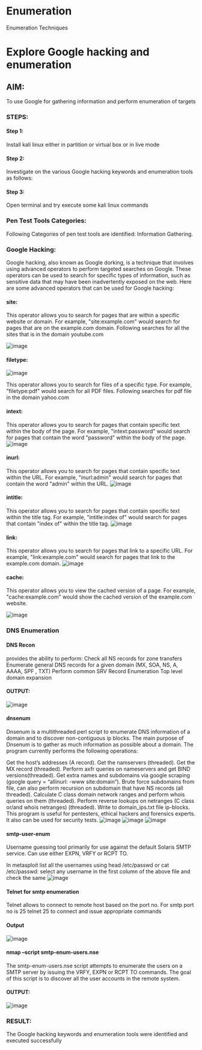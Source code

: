 # Enumeration
Enumeration Techniques

# Explore Google hacking and enumeration 

## AIM:

To use Google for gathering information and perform enumeration of targets

### STEPS:

#### Step 1:

Install kali linux either in partition or virtual box or in live mode

#### Step 2:

Investigate on the various Google hacking keywords and enumeration tools as follows:


#### Step 3:
Open terminal and try execute some kali linux commands

### Pen Test Tools Categories:  

Following Categories of pen test tools are identified:
Information Gathering.

### Google Hacking:

Google hacking, also known as Google dorking, is a technique that involves using advanced operators to perform targeted searches on Google. These operators can be used to search for specific types of information, such as sensitive data that may have been inadvertently exposed on the web. Here are some advanced operators that can be used for Google hacking:

#### site:
This operator allows you to search for pages that are within a specific website or domain. For example, "site:example.com" would search for pages that are on the example.com domain.
Following searches for all the sites that is in the domain youtube.com

![image](https://github.com/user-attachments/assets/368454db-ce82-4fcd-a0f6-08d033f87567)




#### filetype: 

![image](https://github.com/user-attachments/assets/bc7186a5-1341-47f0-842a-c6b6a44ab8c6)

This operator allows you to search for files of a specific type. For example, "filetype:pdf" would search for all PDF files.
Following searches for pdf file in the domain yahoo.com

#### intext:
This operator allows you to search for pages that contain specific text within the body of the page. For example, "intext:password" would search for pages that contain the word "password" within the body of the page.
![image](https://github.com/user-attachments/assets/3addc3fb-2a41-4499-be2f-05eb9d40ea7f)



#### inurl:
This operator allows you to search for pages that contain specific text within the URL. For example, "inurl:admin" would search for pages that contain the word "admin" within the URL.
![image](https://github.com/user-attachments/assets/bc2608b8-4901-4852-9558-7b62ad3abae5)


#### intitle:
This operator allows you to search for pages that contain specific text within the title tag. For example, "intitle:index of" would search for pages that contain "index of" within the title tag.
![image](https://github.com/user-attachments/assets/149ab166-27af-45ec-a86c-28d6196230cc)




#### link:
This operator allows you to search for pages that link to a specific URL. For example, "link:example.com" would search for pages that link to the example.com domain.
![image](https://github.com/user-attachments/assets/67b1d156-d7de-4a06-bd87-2b5c356e9e37)

#### cache:
This operator allows you to view the cached version of a page. For example, "cache:example.com" would show the cached version of the example.com website.

![image](https://github.com/user-attachments/assets/7b747a98-b86a-4f28-9214-cd1d4855fd23)


 
### DNS Enumeration


#### DNS Recon
provides the ability to perform:
Check all NS records for zone transfers
Enumerate general DNS records for a given domain (MX, SOA, NS, A, AAAA, SPF , TXT)
Perform common SRV Record Enumeration
Top level domain expansion
#### OUTPUT:
![image](https://github.com/user-attachments/assets/f8548abd-9c7c-4043-b036-81ea33a91050)


#### dnsenum
Dnsenum is a multithreaded perl script to enumerate DNS information of a domain and to discover non-contiguous ip blocks. The main purpose of Dnsenum is to gather as much information as possible about a domain. The program currently performs the following operations:

Get the host’s addresses (A record).
Get the namservers (threaded).
Get the MX record (threaded).
Perform axfr queries on nameservers and get BIND versions(threaded).
Get extra names and subdomains via google scraping (google query = “allinurl: -www site:domain”).
Brute force subdomains from file, can also perform recursion on subdomain that have NS records (all threaded).
Calculate C class domain network ranges and perform whois queries on them (threaded).
Perform reverse lookups on netranges (C class or/and whois netranges) (threaded).
Write to domain_ips.txt file ip-blocks.
This program is useful for pentesters, ethical hackers and forensics experts. It also can be used for security tests.
![image](https://github.com/user-attachments/assets/5e011ce5-ea86-4049-ad88-b84debc5d21f)
![image](https://github.com/user-attachments/assets/3d619773-d82b-49c2-939c-d267cba8c114)
![image](https://github.com/user-attachments/assets/370f5211-c67f-4a76-88df-54f2a1ba63ae)


#### smtp-user-enum
Username guessing tool primarily for use against the default Solaris SMTP service. Can use either EXPN, VRFY or RCPT TO.


In metasploit list all the usernames using head /etc/passwd or cat /etc/passwd:
select any username in the first column of the above file and check the same
![image](https://github.com/user-attachments/assets/2f5bd015-6475-4974-b2ea-7918fcafba1b)



#### Telnet for smtp enumeration
Telnet allows to connect to remote host based on the port no. For smtp port no is 25
telnet <host address> 25 to connect
and issue appropriate commands
  
#### Output
  ![image](https://github.com/user-attachments/assets/e387927e-43ad-4604-9f52-b311efdbde34)


#### nmap –script smtp-enum-users.nse <hostname>

The smtp-enum-users.nse script attempts to enumerate the users on a SMTP server by issuing the VRFY, EXPN or RCPT TO commands. The goal of this script is to discover all the user accounts in the remote system.


#### OUTPUT:
 
![image](https://github.com/user-attachments/assets/f73b4caf-220e-4046-85fd-8f808f0b6bca)

 

### RESULT:
The Google hacking keywords and enumeration tools were identified and executed successfully

